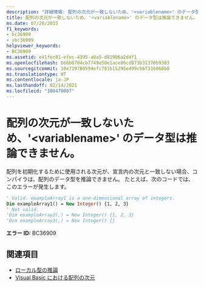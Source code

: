 ```yaml
---
description: "詳細情報: 配列の次元が一致しないため、'<variablename>' のデータ型は推論できません"
title: 配列の次元が一致しないため、'<variablename>' のデータ型は推論できません。
ms.date: 07/20/2015
f1_keywords:
- bc36909
- vbc36909
helpviewer_keywords:
- BC36909
ms.assetid: e41fec81-efec-4395-a0a5-d81906a2d4f1
ms.openlocfilehash: bb6b6784cb7749e50e1ace86cd873b31370b9363
ms.sourcegitcommit: 10e719780594efc781b15295e499c66f316068b8
ms.translationtype: HT
ms.contentlocale: ja-JP
ms.lasthandoff: 02/14/2021
ms.locfileid: "100470007"
---
```

# <a name="cannot-infer-a-data-type-for-variablename-because-the-array-dimensions-do-not-match"></a>配列の次元が一致しないため、'\<variablename>' のデータ型は推論できません。

配列を初期化するために使用される次元が、宣言内の次元と一致しない場合、コンパイラは、配列のデータ型を推論できません。 たとえば、次のコードでは、このエラーが発生します。  
  
```vb  
' Valid. exampleArray1 is a one-dimensional array of integers.  
Dim exampleArray1() = New Integer() {1, 2, 3}  
' Not valid.  
'Dim exampleArray2(,) = New Integer() {1, 2, 3}  
'Dim exampleArray3(,) = New Integer() {}  
```  
  
 **エラー ID:** BC36909  
  
## <a name="see-also"></a>関連項目

- [ローカル型の推論](../programming-guide/language-features/variables/local-type-inference.md)
- [Visual Basic における配列の次元](../programming-guide/language-features/arrays/array-dimensions.md)
